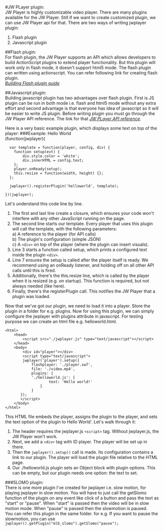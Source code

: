 #JW PLayer plugin: 	  
JW Player is highly customizable video player. There are many plugins available for the JW Player.
Still if we want to create customized plugin, we can use JW Player api for that.
There are two ways of writing jwplayer plugin:   
1. Flash plugin  
2. Javascript plugin  

##Flash plugin:  
For flash plugin, the JW Player supports an API which allows developers to build ActionScript plugins to extend player functionality.
But this plugin will work only in flash mode, it doesn't support html5 mode. The flash plugin can written using actionscript. You can refer following link for creating flash plugin.  
[*Building Flash plugin guide* ](http://www.longtailvideo.com/support/jw-player/jw-player-for-flash-v5/17679/building-flash-plugins)

##Javascript plugin:   
Building javascript plugin has two advantages over flash plugin. First is JS plugin can be run in both mode i.e. flash and html5 mode without any extra effort and second advantage is that everyone has idea of javascript so it will be easier to write JS plugin.
Before writing plugin you must go through the JW Player API reference. The link for that [*JW PLayer API reference*](http://www.longtailvideo.com/support/jw-player/jw-player-for-flash-v5/12540/javascript-api-reference/).

Here is a very basic example plugin, which displays some text on top of the player:
###Example: Hello World     
    (function(jwplayer){

      var template = function(player, config, div) {
        function setup(evt) {
            div.style.color = 'white';
            div.innerHTML = config.text;
        };
        player.onReady(setup);
        this.resize = function(width, height) {};
      };

      jwplayer().registerPlugin('helloworld', template);

    })(jwplayer); 
Let's understand this code line by line.  

1. The first and last line create a  closure, which ensures your code won't interfere with any other JavaScript running on the page.  
2. The second line starts our template. Every player that uses this plugin will call the template, with the following parameters:  
   a) 	A reference to the player (for API calls)  
   b)   The plugin's configuration (simple JSON)  
   c)   A `<div>` on top of the player (where the plugin can insert visuals).  	
3. Line 3 starts a function called setup, which prints a configured text inside the plugin `<div>`.  
4. Line 7 ensures the setup is called after the player itself is ready. We recommend using an onReady listener, and holding off on all other API calls until this is fired.  
5. Additionally, there's the this.resize line, which is called by the player when it is resized (e.g. on startup). This function is required, but not always needed (like here).  
6. Finally, there's the registerPlugin call. This notifies the JW Player that a plugin was loaded.  

Now that we've got our plugin, we need to load it into a player. Store the plugin in a folder for e.g. plugins. Now for using this plugin, we can simply configure the jwplayer with plugins attribute in javascript. For testing purpose we can create an html file e.g. helloworld.html.

    <html>
        <head>
            <script src="./jwplayer.js" type="text/javascript"></script>
        </head>
        <body>
            <div id="player"></div>
            <script type="text/javascript">
            jwplayer('player').setup({
                flashplayer: './player.swf',
                file: './video.mp4',
                plugins: {
                './helloworld.js': {
                        text: 'Hello world!'
                    }
                }
           });
           </script>
        </body>
    </html>
This HTML file embeds the player, assigns the plugin to the player, and sets the text option of the plugin to Hello World'. Let's walk through it:
	
1. The header requires the jwplayer.js `<script>` tag. Without jwplayer.js, the JW Player won't work.
2. Next, we add a `<div>` tag with ID player. The player will be set up in there.
3. Then the `jwplayer().setup()` call is made. Its configuration contains a link to our plugin. The player will load the plugin file relative to the HTML page.
4. Our ./helloworld.js plugin sets an Object block with plugin options. This can be empty, but our plugin needs one option: the text to set.

###SLOMO plugin:  
There is one more plugin I've created for jwplayer i.e. slow motion, for playing jwplayer in slow motion.
You will have to just call the getSlomo function of the plugin on any event like click of a button and pass the text as "start" or "pause". 
When "start" is passed then the video will be in slow motion mode. When "pause" is passed then the slowmotion is paused.   
You can refer this plugin in the same folder.
for e.g. If you want to pause the slowmotion, you can use
`jwplayer().getPlugin("mlb_slomo").getSlomo("pause");`

